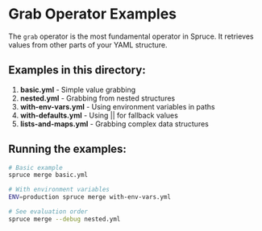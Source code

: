 # Grab Operator Examples

The `grab` operator is the most fundamental operator in Spruce. It retrieves values from other parts of your YAML structure.

## Examples in this directory:

1. **basic.yml** - Simple value grabbing
2. **nested.yml** - Grabbing from nested structures
3. **with-env-vars.yml** - Using environment variables in paths
4. **with-defaults.yml** - Using || for fallback values
5. **lists-and-maps.yml** - Grabbing complex data structures

## Running the examples:

```bash
# Basic example
spruce merge basic.yml

# With environment variables
ENV=production spruce merge with-env-vars.yml

# See evaluation order
spruce merge --debug nested.yml
```